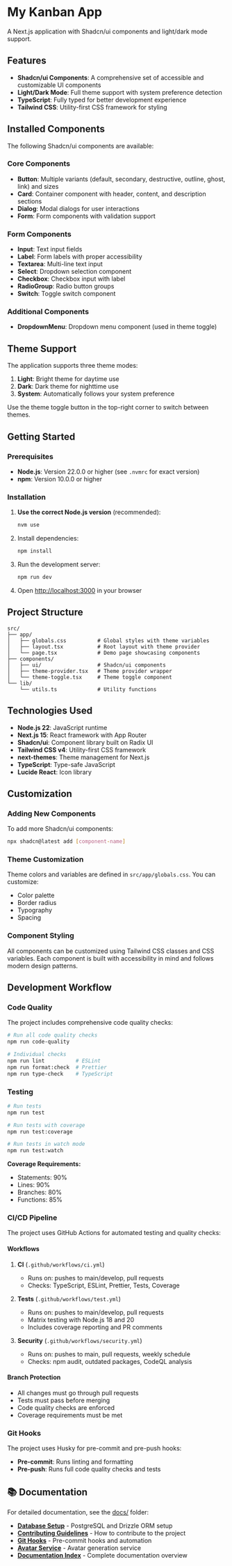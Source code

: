 # My Kanban App

A Next.js application with Shadcn/ui components and light/dark mode support.

## Features

- **Shadcn/ui Components**: A comprehensive set of accessible and customizable UI components
- **Light/Dark Mode**: Full theme support with system preference detection
- **TypeScript**: Fully typed for better development experience
- **Tailwind CSS**: Utility-first CSS framework for styling

## Installed Components

The following Shadcn/ui components are available:

### Core Components

- **Button**: Multiple variants (default, secondary, destructive, outline, ghost, link) and sizes
- **Card**: Container component with header, content, and description sections
- **Dialog**: Modal dialogs for user interactions
- **Form**: Form components with validation support

### Form Components

- **Input**: Text input fields
- **Label**: Form labels with proper accessibility
- **Textarea**: Multi-line text input
- **Select**: Dropdown selection component
- **Checkbox**: Checkbox input with label
- **RadioGroup**: Radio button groups
- **Switch**: Toggle switch component

### Additional Components

- **DropdownMenu**: Dropdown menu component (used in theme toggle)

## Theme Support

The application supports three theme modes:

1. **Light**: Bright theme for daytime use
2. **Dark**: Dark theme for nighttime use
3. **System**: Automatically follows your system preference

Use the theme toggle button in the top-right corner to switch between themes.

## Getting Started

### Prerequisites

- **Node.js**: Version 22.0.0 or higher (see `.nvmrc` for exact version)
- **npm**: Version 10.0.0 or higher

### Installation

1. **Use the correct Node.js version** (recommended):

   ```bash
   nvm use
   ```

2. Install dependencies:

   ```bash
   npm install
   ```

3. Run the development server:

   ```bash
   npm run dev
   ```

4. Open [http://localhost:3000](http://localhost:3000) in your browser

## Project Structure

```
src/
├── app/
│   ├── globals.css          # Global styles with theme variables
│   ├── layout.tsx           # Root layout with theme provider
│   └── page.tsx             # Demo page showcasing components
├── components/
│   ├── ui/                  # Shadcn/ui components
│   ├── theme-provider.tsx   # Theme provider wrapper
│   └── theme-toggle.tsx     # Theme toggle component
└── lib/
    └── utils.ts             # Utility functions
```

## Technologies Used

- **Node.js 22**: JavaScript runtime
- **Next.js 15**: React framework with App Router
- **Shadcn/ui**: Component library built on Radix UI
- **Tailwind CSS v4**: Utility-first CSS framework
- **next-themes**: Theme management for Next.js
- **TypeScript**: Type-safe JavaScript
- **Lucide React**: Icon library

## Customization

### Adding New Components

To add more Shadcn/ui components:

```bash
npx shadcn@latest add [component-name]
```

### Theme Customization

Theme colors and variables are defined in `src/app/globals.css`. You can customize:

- Color palette
- Border radius
- Typography
- Spacing

### Component Styling

All components can be customized using Tailwind CSS classes and CSS variables. Each component is built with accessibility in mind and follows modern design patterns.

## Development Workflow

### Code Quality

The project includes comprehensive code quality checks:

```bash
# Run all code quality checks
npm run code-quality

# Individual checks
npm run lint          # ESLint
npm run format:check  # Prettier
npm run type-check    # TypeScript
```

### Testing

```bash
# Run tests
npm run test

# Run tests with coverage
npm run test:coverage

# Run tests in watch mode
npm run test:watch
```

**Coverage Requirements:**

- Statements: 90%
- Lines: 90%
- Branches: 80%
- Functions: 85%

### CI/CD Pipeline

The project uses GitHub Actions for automated testing and quality checks:

#### Workflows

1. **CI** (`.github/workflows/ci.yml`)
   - Runs on: pushes to main/develop, pull requests
   - Checks: TypeScript, ESLint, Prettier, Tests, Coverage

2. **Tests** (`.github/workflows/test.yml`)
   - Runs on: pushes to main/develop, pull requests
   - Matrix testing with Node.js 18 and 20
   - Includes coverage reporting and PR comments

3. **Security** (`.github/workflows/security.yml`)
   - Runs on: pushes to main, pull requests, weekly schedule
   - Checks: npm audit, outdated packages, CodeQL analysis

#### Branch Protection

- All changes must go through pull requests
- Tests must pass before merging
- Code quality checks are enforced
- Coverage requirements must be met

### Git Hooks

The project uses Husky for pre-commit and pre-push hooks:

- **Pre-commit**: Runs linting and formatting
- **Pre-push**: Runs full code quality checks and tests

## 📚 Documentation

For detailed documentation, see the [docs/](docs/) folder:

- **[Database Setup](docs/DATABASE_SETUP.md)** - PostgreSQL and Drizzle ORM setup
- **[Contributing Guidelines](docs/CONTRIBUTING.md)** - How to contribute to the project
- **[Git Hooks](docs/GIT_HOOKS.md)** - Pre-commit hooks and automation
- **[Avatar Service](docs/AVATAR_SERVICE.md)** - Avatar generation service
- **[Documentation Index](docs/README.md)** - Complete documentation overview
